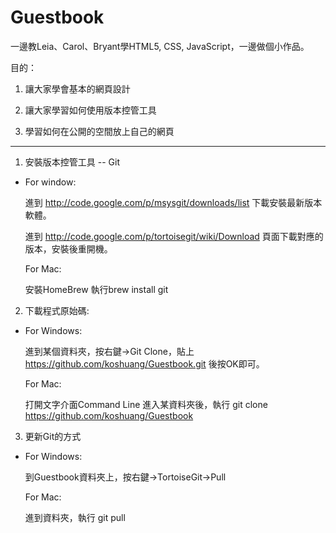 Guestbook
=========

一邊教Leia、Carol、Bryant學HTML5, CSS, JavaScript，一邊做個小作品。

目的：

1. 讓大家學會基本的網頁設計

2. 讓大家學習如何使用版本控管工具

3. 學習如何在公開的空間放上自己的網頁

------

1. 安裝版本控管工具 -- Git
-
    For window:
    
	進到 http://code.google.com/p/msysgit/downloads/list 下載安裝最新版本軟體。

	進到 http://code.google.com/p/tortoisegit/wiki/Download 頁面下載對應的版本，安裝後重開機。

	For Mac:
    
	安裝HomeBrew
	執行brew install git


2. 下載程式原始碼:
-
	For Windows:
    
	進到某個資料夾，按右鍵->Git Clone，貼上 https://github.com/koshuang/Guestbook.git 後按OK即可。

	For Mac:
    
	打開文字介面Command Line
	進入某資料夾後，執行 git clone https://github.com/koshuang/Guestbook


3. 更新Git的方式	
-
	For Windows:

	到Guestbook資料夾上，按右鍵->TortoiseGit->Pull

	For Mac:
    
	進到資料夾，執行 git pull